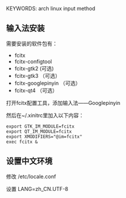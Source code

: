 KEYWORDS: arch linux input method

## 输入法安装   

需要安装的软件包有：

* fcitx
* fcitx-configtool
* fcitx-gtk2  (可选)
* fcitx-gtk3 （可选）
* fcitx-googlepinyin （可选）
* fcitx-qt4 （可选）

打开fcitx配置工具，添加输入法——Googlepinyin

然后在~/.xinitrc里加入以下内容：
```
export GTK_IM_MODULE=fcitx
export QT_IM_MODULE=fcitx
export XMODIFIERS="@im=fcitx"
exec fcitx &
```

## 设置中文环境

修改 /etc/locale.conf

设置 LANG=zh_CN.UTF-8